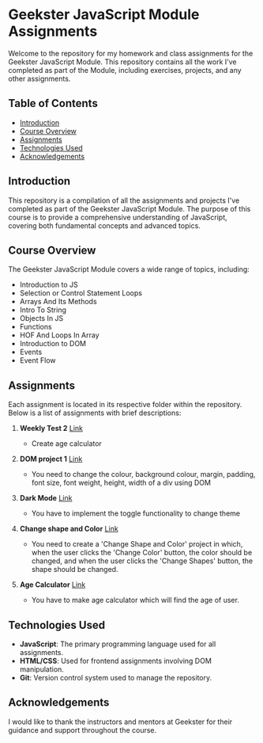 
# Geekster JavaScript Module Assignments

Welcome to the repository for my homework and class assignments for the Geekster JavaScript Module. This repository contains all the work I've completed as part of the Module, including exercises, projects, and any other assignments.

## Table of Contents

- [Introduction](#introduction)
- [Course Overview](#course-overview)
- [Assignments](#assignments)
- [Technologies Used](#technologies-used)
- [Acknowledgements](#acknowledgements)

## Introduction

This repository is a compilation of all the assignments and projects I've completed as part of the Geekster JavaScript Module. The purpose of this course is to provide a comprehensive understanding of JavaScript, covering both fundamental concepts and advanced topics.

## Course Overview

The Geekster JavaScript Module covers a wide range of topics, including:

- Introduction to JS
- Selection or Control Statement Loops
- Arrays And Its Methods
- Intro To String
- Objects In JS
- Functions
- HOF And Loops In Array
- Introduction to DOM
- Events
- Event Flow

## Assignments

Each assignment is located in its respective folder within the repository. Below is a list of assignments with brief descriptions:

1. **Weekly Test 2** [Link](https://priyanka-sharma-paul.github.io/GEEKSTER-JS/weekly-test/weekly-test-2/)
   - Create age calculator

2. **DOM project 1** [Link](https://priyanka-sharma-paul.github.io/GEEKSTER-JS/DOM-project-1/)
   - You need to change the colour, background colour, margin, padding, font size, font weight, height, width of a div using DOM

3. **Dark Mode** [Link](https://priyanka-sharma-paul.github.io/GEEKSTER-JS/dark-mode/)
   - You have to implement the toggle functionality to change theme

4. **Change shape and Color** [Link](https://priyanka-sharma-paul.github.io/GEEKSTER-JS/change-shape-and-color/)
   - You need to create a 'Change Shape and Color' project in which, when the user clicks the 'Change Color' button, the color should be changed, and when the user clicks the 'Change Shapes' button, the shape should be changed.

5. **Age Calculator** [Link](https://priyanka-sharma-paul.github.io/GEEKSTER-JS/weekly-test/age-calculator/)
   - You have to make age calculator which will find the age of user.


## Technologies Used

- **JavaScript**: The primary programming language used for all assignments.
- **HTML/CSS**: Used for frontend assignments involving DOM manipulation.
- **Git**: Version control system used to manage the repository.

## Acknowledgements

I would like to thank the instructors and mentors at Geekster for their guidance and support throughout the course.
